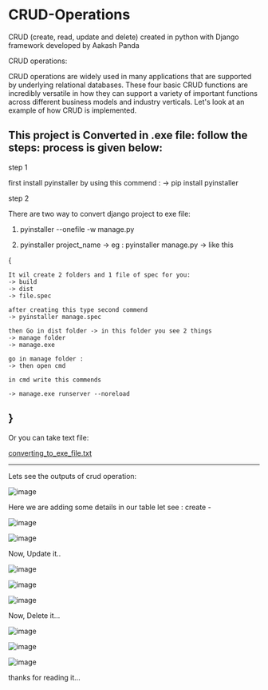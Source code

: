 # CRUD-Operations
CRUD (create, read, update and delete) created in python with Django framework developed by Aakash Panda

CRUD operations:

CRUD operations are widely used in many applications that are supported by underlying relational databases. 
These four basic CRUD functions are incredibly versatile in how they can support a variety of important functions
across different business models and industry verticals. Let's look at an example of how CRUD is implemented.

This project is Converted in .exe file:
follow the steps:
process is given below:
------------------------------------------------------------------------------------------------------------
step 1

first install pyinstaller by using this commend :
-> pip install pyinstaller 

step 2 

There are two way to convert django project to exe file:
1) pyinstaller --onefile -w manage.py

2) pyinstaller project_name
-> eg : pyinstaller manage.py       -> like this

  {

	It wil create 2 folders and 1 file of spec for you:
	-> build
	-> dist
	-> file.spec

	after creating this type second commend 
	-> pyinstaller manage.spec 

	then Go in dist folder -> in this folder you see 2 things
	-> manage folder
	-> manage.exe

	go in manage folder :
	-> then open cmd 

	in cmd write this commends 

	-> manage.exe runserver --noreload

  }
----------------------------------------------------------------------------------------------------------------------

Or you can take text file:

[converting_to_exe_file.txt](https://github.com/AakashPanda/CRUD-Operations/files/9138395/converting_to_exe_file.txt)

-----------------------------------------------------------------------------------------------------------------------

Lets see the outputs of crud operation:

![image](https://user-images.githubusercontent.com/72156701/179689150-00d2b21b-5792-4e20-8617-a96578eb0915.png)

Here we are adding some details in our table let see : create -

![image](https://user-images.githubusercontent.com/72156701/179690237-49519d34-134d-42ab-9cbf-58555f124412.png)

![image](https://user-images.githubusercontent.com/72156701/179690726-54704418-037c-4145-b148-dc689767e2a5.png)

Now, Update it..

![image](https://user-images.githubusercontent.com/72156701/179691060-f76d644c-5605-4951-a763-490fa2707ee8.png)

![image](https://user-images.githubusercontent.com/72156701/179691289-43ac294f-1a66-4e06-9bde-5ff3258a9568.png)

![image](https://user-images.githubusercontent.com/72156701/179691396-4a0a254e-225b-4098-84c2-61bd1ad8ba9a.png)

Now, Delete it...

![image](https://user-images.githubusercontent.com/72156701/179691847-73bc0ce6-3351-4762-8099-22e4ca4817a9.png)

![image](https://user-images.githubusercontent.com/72156701/179692412-329089ad-ad1a-45a8-81bf-a1158b7fdf5c.png)

![image](https://user-images.githubusercontent.com/72156701/179692563-77147ee1-8646-4768-b184-0d8e83fad3f3.png)


thanks for reading it...











